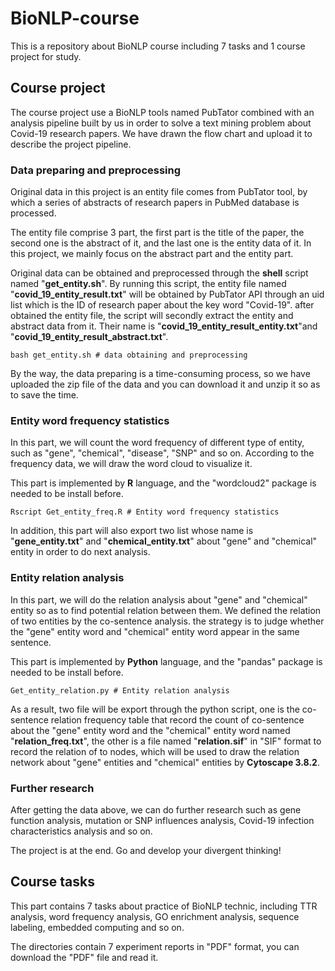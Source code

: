 # BioNLP-course
This is a repository about BioNLP course including 7 tasks and 1 course project for study.

## Course project

The course project use a BioNLP tools named PubTator combined with an analysis pipeline built by us in order to solve a text mining problem about Covid-19 research papers. We have drawn the flow chart and upload it to describe the project pipeline.

### Data preparing and preprocessing

Original data in this project is an entity file comes from PubTator tool, by which a series of abstracts of research papers in PubMed database is processed.

The entity file comprise 3 part, the first part is the title of the paper, the second one is the abstract of it, and the last one is the entity data of it. In this project, we mainly focus on the abstract part and the entity part.

Original data can be obtained and preprocessed through the **shell** script named "**get_entity.sh**". By running this script, the entity file named "**covid_19_entity_result.txt**" will be obtained by PubTator API through an uid list which is the ID of research paper about the key word "Covid-19". after obtained the entity file, the script will secondly extract the entity and abstract data from it. Their name is "**covid_19_entity_result_entity.txt**"and "**covid_19_entity_result_abstract.txt**". 

```shell
bash get_entity.sh # data obtaining and preprocessing
```

By the way, the data preparing is a time-consuming process, so we have uploaded the zip file of the data and you can download it and unzip it so as to save the time.

### Entity word frequency statistics

In this part, we will count the word frequency of different type of entity, such as "gene", "chemical", "disease", "SNP" and so on. According to the frequency data, we will draw the word cloud to visualize it. 

This part is implemented by **R** language, and the "wordcloud2" package is needed to be install before.

```shell
Rscript Get_entity_freq.R # Entity word frequency statistics
```

In addition, this part will also export two list whose name is "**gene_entity.txt**" and "**chemical_entity.txt**" about "gene" and "chemical" entity in order to do next analysis.

### Entity relation analysis

In this part, we will do the relation analysis about "gene" and "chemical" entity so as to find potential relation between them. We defined the relation of two entities by the co-sentence analysis. the strategy is to judge whether the "gene" entity word and "chemical" entity word appear in the same sentence.

This part is implemented by **Python** language, and the "pandas" package is needed to be install before.

```shell
Get_entity_relation.py # Entity relation analysis
```

As a result, two file will be export through the python script, one is the co-sentence relation frequency table that record the count of co-sentence about the "gene" entity word and  the "chemical" entity word named "**relation_freq.txt**", the other is a file named "**relation.sif**" in "SIF" format to record the relation of to nodes, which will be used to draw the relation network about "gene" entities and "chemical" entities by **Cytoscape 3.8.2**.

### Further research

After getting the data above, we can do further research such as gene function analysis, mutation or SNP influences analysis,  Covid-19 infection characteristics analysis and so on. 

The project is at the end. Go and develop your divergent thinking!

## Course tasks

This part contains 7 tasks about practice of BioNLP technic, including TTR analysis, word frequency analysis, GO enrichment analysis, sequence labeling, embedded computing and so on.

The directories contain 7 experiment reports in "PDF" format, you can download the "PDF" file and read it.

 
